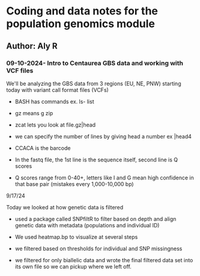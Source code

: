 # Coding and data notes for the population genomics module

## Author: Aly R

### 09-10-2024- Intro to Centaurea GBS data and working with VCF files

We'll be analyzing the GBS data from 3 regions (EU, NE, PNW) starting today with variant call format files (VCFs)

-   BASH has commands ex. ls- list

-   gz means g zip

-   zcat lets you look at file.gz\|head

-   we can specify the number of lines by giving head a number ex \|head4

-   CCACA is the barcode

-   In the fastq file, the 1st line is the sequence itself, second line is Q scores

-   Q scores range from 0-40+, letters like I and G mean high confidence in that base pair (mistakes every 1,000-10,000 bp)

9/17/24

Today we looked at how genetic data is filtered

-   used a package called SNPfiltR to filter based on depth and align genetic data with metadata (populations and individual ID)

-   We used heatmap.bp to visualize at several steps

-   we filtered based on thresholds for individual and SNP missingness

-   we filtered for only biallelic data and wrote the final filtered data set into its own file so we can pickup where we left off.
